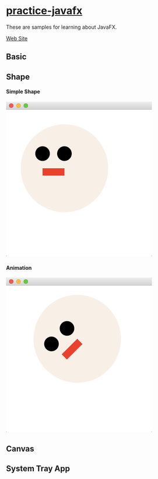 # [practice-javafx](http://shinsakamoto.github.io/practice-javafx/)

These are samples for learning about JavaFX.

[Web Site](http://shinsakamoto.github.io/practice-javafx/)

## Basic

## Shape
#### Simple Shape
![image](src/samples/javafx/shape/doc-files/ShapeApp1Simple.png)
#### Animation  
![image](src/samples/javafx/shape/doc-files/ShapeApp2Animation.png)

## Canvas

## System Tray App
